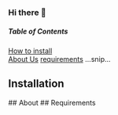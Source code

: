 ### Hi there 👋
##### Table of Contents  
[How to install](#installation)  
[About Us](#about) 
[requirements](#requirements)
...snip...    
<a name="installation"/>
## Installation
<a name="about"/>
## About
<a name="requirements"/>
## Requirements

<!--
**fjundzer/fjundzer** is a ✨ _special_ ✨ repository because its `README.md` (this file) appears on your GitHub profile.

